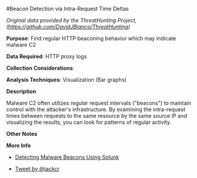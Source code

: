#Beacon Detection via Intra-Request Time Deltas

*Original data provided by the ThreatHunting Project, (https://github.com/DavidJBianco/ThreatHunting)*

**Purpose**: Find regular HTTP beaconing behavior which may indicate malware C2

**Data Required**: HTTP proxy logs

**Collection Considerations**: 

**Analysis Techniques**: Visualization (Bar graphs)

**Description**

Malware C2 often utilizes regular request intervals ("beacons") to maintain control with the attacker's infrastructure.  By examining the intra-request times between requests to the same resource by the same source IP and visualizing the results, you can look for patterns of regular activity.

**Other Notes**


**More Info**

- [Detecting Malware Beacons Using Splunk](http://pleasefeedthegeek.wordpress.com/2012/12/20/detecting-malware-beacons-using-splunk/)

- [Tweet by @jackcr](https://twitter.com/jackcr/status/747786867093946368)
